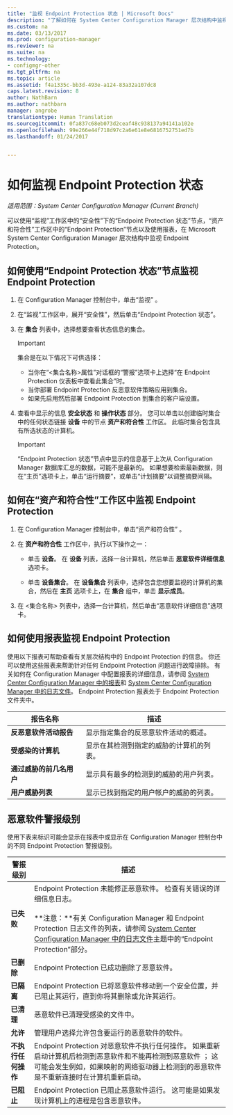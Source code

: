 ```yaml
---
title: "监视 Endpoint Protection 状态 | Microsoft Docs"
description: "了解如何在 System Center Configuration Manager 层次结构中监视 Endpoint Protection。"
ms.custom: na
ms.date: 03/13/2017
ms.prod: configuration-manager
ms.reviewer: na
ms.suite: na
ms.technology:
- configmgr-other
ms.tgt_pltfrm: na
ms.topic: article
ms.assetid: f4a1335c-bb3d-493e-a124-83a32a107dc8
caps.latest.revision: 8
author: NathBarn
ms.author: nathbarn
manager: angrobe
translationtype: Human Translation
ms.sourcegitcommit: 0fa837c68eb073d2ceaf48c938137a94141a102e
ms.openlocfilehash: 99e266e44f718d97c2a6e61e8e6816752751ed7b
ms.lasthandoff: 01/24/2017


---
```

# <a name="how-to-monitor-endpoint-protection-status"></a>如何监视 Endpoint Protection 状态

*适用范围：System Center Configuration Manager (Current Branch)*

可以使用“监视”工作区中的“安全性”下的“Endpoint Protection 状态”节点，“资产和符合性”工作区中的“Endpoint Protection”节点以及使用报表，在 Microsoft System Center Configuration Manager 层次结构中监视 Endpoint Protection。  

##  <a name="BKMK_1"></a>如何使用“Endpoint Protection 状态”节点监视 Endpoint Protection  

1.  在 Configuration Manager 控制台中，单击“监视” 。  

2.  在“监视”工作区中，展开“安全性”，然后单击“Endpoint Protection 状态”。  

3.  在 **集合** 列表中，选择想要查看状态信息的集合。  

    > [!IMPORTANT]  
    >  集合是在以下情况下可供选择：  
    >   
    >  -   当你在“<集合名称\>属性”对话框的“警报”选项卡上选择“在 Endpoint Protection 仪表板中查看此集合”时。  
    > -   当你部署 Endpoint Protection 反恶意软件策略应用到集合。  
    > -   如果先启用然后部署 Endpoint Protection 到集合的客户端设置。  

4.  查看中显示的信息 **安全状态** 和 **操作状态** 部分。 您可以单击以创建临时集合中的任何状态链接 **设备** 中的节点 **资产和符合性** 工作区。 此临时集合包含具有所选状态的计算机。  

    > [!IMPORTANT]  
    >  “Endpoint Protection 状态”节点中显示的信息基于上次从 Configuration Manager 数据库汇总的数据，可能不是最新的。 如果想要检索最新数据，则在“主页”选项卡上，单击“运行摘要”，或单击“计划摘要”以调整摘要间隔。  

##  <a name="BKMK_2"></a>如何在“资产和符合性”工作区中监视 Endpoint Protection  

1.  在 Configuration Manager 控制台中，单击“资产和符合性” 。  

2.  在 **资产和符合性** 工作区中，执行以下操作之一：  

    -   单击 **设备**。 在 **设备** 列表，选择一台计算机，然后单击 **恶意软件详细信息** 选项卡。  

    -   单击 **设备集合**。 在 **设备集合** 列表中，选择包含您想要监视的计算机的集合，然后在 **主页** 选项卡上，在 **集合** 组中，单击 **显示成员**。  

3.  在 <集合名称\> 列表中，选择一台计算机，然后单击“恶意软件详细信息”选项卡。  

##  <a name="BKMK_3"></a>如何使用报表监视 Endpoint Protection  
 使用以下报表可帮助查看有关层次结构中的 Endpoint Protection 的信息。 你还可以使用这些报表来帮助针对任何 Endpoint Protection 问题进行故障排除。 有关如何在 Configuration Manager 中配置报表的详细信息，请参阅 [System Center Configuration Manager 中的报表](../../core/servers/manage/reporting.md)和 [System Center Configuration Manager 中的日志文件](../../core/plan-design/hierarchy/log-files.md)。 Endpoint Protection 报表处于 Endpoint Protection 文件夹中。  

|报告名称|描述|  
|-----------------|-----------------|  
|**反恶意软件活动报告**|显示指定集合的反恶意软件活动的概述。|  
|**受感染的计算机**|显示在其检测到指定的威胁的计算机的列表。|  
|**通过威胁的前几名用户**|显示具有最多的检测到的威胁的用户列表。|  
|**用户威胁列表**|显示已找到指定的用户帐户的威胁的列表。|  

## <a name="malware-alert-levels"></a>恶意软件警报级别  
 使用下表来标识可能会显示在报表中或显示在 Configuration Manager 控制台中的不同 Endpoint Protection 警报级别。  

|警报级别|描述|  
|-----------------|-----------------|  
|**已失败**|Endpoint Protection 未能修正恶意软件。 检查有关错误的详细信息日志。<br /><br /> **注意：**有关 Configuration Manager 和 Endpoint Protection 日志文件的列表，请参阅 [System Center Configuration Manager 中的日志文件](../../core/plan-design/hierarchy/log-files.md)主题中的“Endpoint Protection”部分。|  
|**已删除**|Endpoint Protection 已成功删除了恶意软件。|  
|**已隔离**|Endpoint Protection 已将恶意软件移动到一个安全位置，并已阻止其运行，直到你将其删除或允许其运行。|  
|**已清理**|恶意软件已清理受感染的文件中。|  
|**允许**|管理用户选择允许包含要运行的恶意软件的软件。|  
|**不执行任何操作**|Endpoint Protection 对恶意软件不执行任何操作。 如果重新启动计算机后检测到恶意软件和不能再检测到恶意软件 ； 这可能会发生例如，如果映射的网络驱动器上检测到的恶意软件是不重新连接时在计算机重新启动。|  
|**已阻止**|Endpoint Protection 已阻止恶意软件运行。 这可能是如果发现计算机上的进程是包含恶意软件。|

